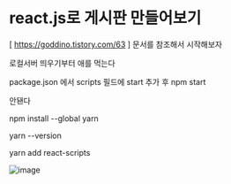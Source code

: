 # react.js로 게시판 만들어보기
[ https://goddino.tistory.com/63 ] 문서를 참조해서 시작해보자

 로컬서버 띄우기부터 애를 먹는다
 
 
package.json 에서 scripts 필드에 start 추가 후 npm start

안됀다


npm install --global yarn


yarn --version


yarn add react-scripts


![image](https://user-images.githubusercontent.com/100139289/215260042-a81c119f-4953-4548-a848-6c7bb95d4fc8.png)

